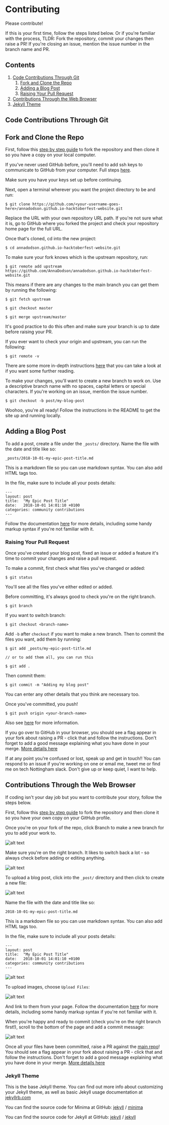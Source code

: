 # Contributing

Please contribute! 

If this is your first time, follow the steps listed below. Or if you're familiar with the process, TLDR: Fork the repository, commit your changes then raise a PR! If you're closing an issue, mention the issue number in the branch name and PR.

## Contents
1. [Code Contributions Through Git](#code-contributions-through-git)
   1. [Fork and Clone the Repo](#fork-and-clone-the-repo)
   2. [Adding a Blog Post](#adding-a-blog-post)
   2. [Raising Your Pull Request](#raising-your-pull-request)
2. [Contributions Through the Web Browser](#contributions-through-the-web-browser)
3. [Jekyll Theme](#jekyll-theme)


## Code Contributions Through Git

## Fork and Clone the Repo

First, follow this [step by step guide](https://guides.github.com/activities/forking/) to fork the repository and then clone it so you have a copy on your local computer.

If you've never used GitHub before, you'll need to add ssh keys to communicate to GitHub from your computer. Full steps [here](https://help.github.com/articles/adding-a-new-ssh-key-to-your-github-account/).

Make sure you have your keys set up before continuing.

Next, open a terminal wherever you want the project directory to be and run:

```
$ git clone https://github.com/<your-username-goes-here>/annadodson.github.io-hacktoberfest-website.git
```

Replace the URL with your own repository URL path. If you're not sure what it is, go to GitHub where you forked the project and check your repository home page for the full URL.

Once that's cloned, cd into the new project:

```
$ cd annadodson.github.io-hacktoberfest-website.git
```

To make sure your fork knows which is the upstream repository, run:

```
$ git remote add upstream https://github.com/AnnaDodson/annadodson.github.io-hacktoberfest-website.git
```

This means if there are any changes to the main branch you can get them by running the following:

``` 
$ git fetch upstream

$ git checkout master

$ git merge upstream/master

 ```

It's good practice to do this often and make sure your branch is up to date before raising your PR.

If you ever want to check your origin and upstream, you can run the following:

```
$ git remote -v 
```

There are some more in-depth instructions [here](https://help.github.com/articles/fork-a-repo/) that you can take a look at if you want some further reading.

To make your changes, you'll want to create a new branch to work on. Use a descriptive branch name with no spaces, capital letters or special characters. If you're working on an issue, mention the issue number.

```
$ git checkout -b post/my-blog-post
```

Woohoo, you're all ready! Follow the instructions in the README to get the site up and running locally.

## Adding a Blog Post
To add a post, create a file under the `_posts/` directory. Name the file with the date and title like so:

```
_posts/2018-10-01-my-epic-post-title.md
```

This is a markdown file so you can use markdown syntax. You can also add HTML tags too.

In the file, make sure to include all your posts details:

```
---
layout: post
title:  "My Epic Post Title"
date:   2018-10-01 14:01:10 +0100
categories: community contributions
---
```

Follow the documentation [here](https://jekyllrb.com/docs/posts/) for more details, including some handy markup syntax if you're not familiar with it.

### Raising Your Pull Request

Once you've created your blog post, fixed an issue or added a feature it's time to commit your changes and raise a pull request.

To make a commit, first check what files you've changed or added:

```
$ git status
```

You'll see all the files you've either edited or added.

Before committing, it's always good to check you're on the right branch.

```
$ git branch
```

If you want to switch branch:

```
$ git checkout <branch-name>
```

Add `-b` after `checkout` if you want to make a new branch. Then to commit the files you want, add them by running:

```
$ git add _posts/my-epic-post-title.md

// or to add them all, you can run this

$ git add .
```

Then commit them:
```
$ git commit -m "Adding my blog post"
```

You can enter any other details that you think are necessary too.

Once you've committed, you push!
```
$ git push origin <your-branch-name>
```

Also see [here](https://help.github.com/articles/adding-a-file-to-a-repository-using-the-command-line/) for more information.

If you go over to GitHub in your browser, you should see a flag appear in your fork about raising a PR - click that and follow the instructions. Don't forget to add a good message explaining what you have done in your merge. [More details here](https://help.github.com/articles/creating-a-pull-request/)

If at any point you're confused or lost, speak up and get in touch!! You can respond to an issue if you're working on one or email me, tweet me or find me on tech Nottingham slack. Don't give up or keep quiet, I want to help.

## Contributions Through the Web Browser

If coding isn't your day job but you want to contribute your story, follow the steps below.

First, follow this [step by step guide](https://guides.github.com/activities/forking/) to fork the repository and then clone it so you have your own copy on your GitHub profile.

Once you're on your fork of the repo, click Branch to make a new branch for you to add your work to.

![alt text][one-branch]

Make sure you're on the right branch. It likes to switch back a lot - so always check before adding or editing anything.

![alt text][two-branch]

To upload a blog post, click into the `_post/` directory and then click to create a new file:

![alt text][three-new-file]

Name the file with the date and title like so:

```
2018-10-01-my-epic-post-title.md
```

This is a markdown file so you can use markdown syntax. You can also add HTML tags too.

In the file, make sure to include all your posts details:

```
---
layout: post
title:  "My Epic Post Title"
date:   2018-10-01 14:01:10 +0100
categories: community contributions
---
```

![alt text][four-post]

To upload images, choose `Upload Files`:

![alt text][three-new-file]

And link to them from your page. Follow the documentation [here](https://jekyllrb.com/docs/posts/) for more details, including some handy markup syntax if you're not familiar with it.

When you're happy and ready to commit (check you're on the right branch first!), scroll to the bottom of the page and add a commit message:

![alt text][five-commit]

[one-branch]: repo-images/one-branch.png "Add a branch"
[two-branch]: repo-images/two-branch.png "Check which branch you're on"
[three-new-file]: repo-images/three-new-file.png "Create a new file"
[four-post]: repo-images/four-post.png "Add writting or images"
[five-commit]: repo-images/five-commit.png "Add commit message"

Once all your files have been committed, raise a PR against the [main repo](https://github.com/AnnaDodson/annadodson.github.io-hacktoberfest-website)! You should see a flag appear in your fork about raising a PR - click that and follow the instructions. Don't forget to add a good message explaining what you have done in your merge. [More details here](https://help.github.com/articles/creating-a-pull-request/)


### Jekyll Theme
This is the base Jekyll theme. You can find out more info about customizing your Jekyll theme, as well as basic Jekyll usage documentation at [jekyllrb.com](https://jekyllrb.com/)

You can find the source code for Minima at GitHub:
[jekyll][jekyll-organization] /
[minima](https://github.com/jekyll/minima)

You can find the source code for Jekyll at GitHub:
[jekyll][jekyll-organization] /
[jekyll](https://github.com/jekyll/jekyll)


[jekyll-organization]: https://github.com/jekyll

